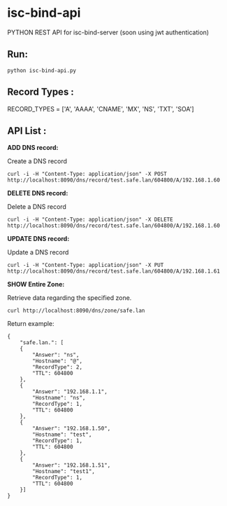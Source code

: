 # isc-bind-api

PYTHON REST API for isc-bind-server (soon using jwt authentication)

Run:
----
    python isc-bind-api.py

Record Types :
---------
RECORD_TYPES  = ['A', 'AAAA', 'CNAME', 'MX', 'NS', 'TXT', 'SOA']

API List :
---------

**ADD DNS record:**

Create a DNS record

    curl -i -H "Content-Type: application/json" -X POST http://localhost:8090/dns/record/test.safe.lan/604800/A/192.168.1.60

**DELETE DNS record:**

Delete a DNS record

    curl -i -H "Content-Type: application/json" -X DELETE http://localhost:8090/dns/record/test.safe.lan/604800/A/192.168.1.60

**UPDATE DNS record:**

Update a DNS record

    curl -i -H "Content-Type: application/json" -X PUT http://localhost:8090/dns/record/test.safe.lan/604800/A/192.168.1.61

**SHOW Entire Zone:**

Retrieve data regarding the specified zone.

    curl http://localhost:8090/dns/zone/safe.lan

Return example:

```
{
	"safe.lan.": [
    {
		"Answer": "ns",
		"Hostname": "@",
		"RecordType": 2,
		"TTL": 604800
	}, 
    {
		"Answer": "192.168.1.1",
		"Hostname": "ns",
		"RecordType": 1,
		"TTL": 604800
	}, 
    {
		"Answer": "192.168.1.50",
		"Hostname": "test",
		"RecordType": 1,
		"TTL": 604800
	}, 
    {
		"Answer": "192.168.1.51",
		"Hostname": "test1",
		"RecordType": 1,
		"TTL": 604800
	}]
}
```

